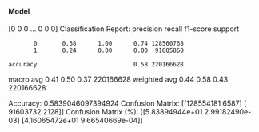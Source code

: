 #### Model
[0 0 0 ... 0 0 0]
Classification Report:
              precision    recall  f1-score   support

           0       0.58      1.00      0.74 128560768
           1       0.24      0.00      0.00  91605860

    accuracy                           0.58 220166628
   macro avg       0.41      0.50      0.37 220166628
weighted avg       0.44      0.58      0.43 220166628

Accuracy: 0.5839046097394924
Confusion Matrix:
[[128554181      6587]
 [ 91603732      2128]]
Confusion Matrix (%):
[[5.83894944e+01 2.99182490e-03]
 [4.16065472e+01 9.66540669e-04]]
